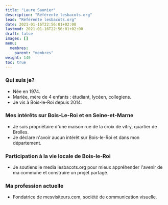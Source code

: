 ```yaml
---
title: "Laure Saunier"
description: "Référente lesbacots.org"
lead: "Référente lesbacots.org"
date: 2021-01-16T22:56:01+02:00
lastmod: 2021-01-16T22:56:01+02:00
draft: false
images: []
menu:
  membres:
    parent: "membres"
weight: 140
toc: true
---
```


### Qui suis je?

- Née en 1974.
- Mariée, mère de 4 enfants : étudiant, lycéen, collegiens.
- Je vis à Bois-le-Roi depuis 2014. 

### Mes intérêts sur Bois-Le-Roi et en Seine-et-Marne

- Je suis propriétaire d'une maison rue de la croix de vitry, quartier de Brolles.
- Je déclare n'avoir aucun intérêt sur Bois-le-Roi et dans mon département. 

### Participation à la vie locale de Bois-le-Roi

- Je soutiens le media lesbacots.org pour mieux appréhender l'avenir de ma commune et construire un projet partagé.

### Ma profession actuelle

- Fondatrice de mesvisiteurs.com, société de communication visuelle. 

